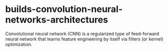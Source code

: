 # builds-convolution-neural-networks-architectures
Convolutional neural network (CNN) is a regularized type of feed-forward neural network that learns feature engineering by itself via filters (or kernel) optimization.
